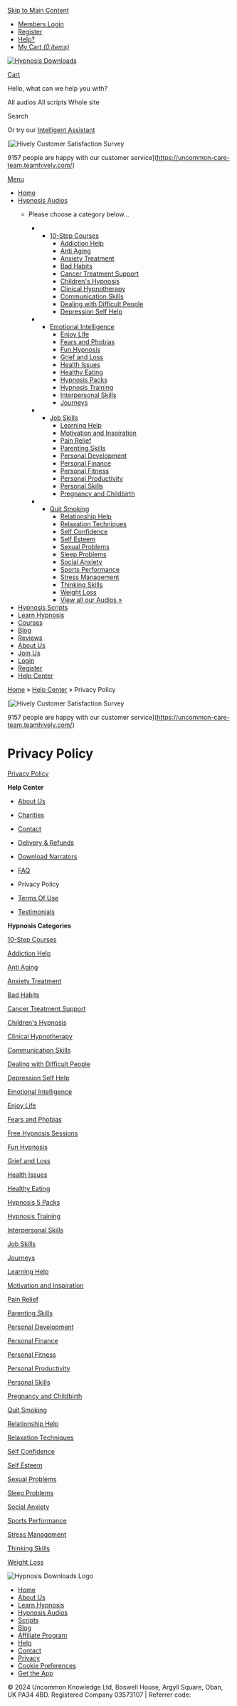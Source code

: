 [Skip to Main Content](#content)

* [Members Login](https://www.hypnosisdownloads.com/login)
* [Register](https://www.hypnosisdownloads.com/user/reg)
* [Help?](https://www.hypnosisdownloads.com/help-center)
* [My Cart _(0 items)_](https://www.hypnosisdownloads.com/cgi-bin/sgx2/shop.cgi?alt_page=shopping.html)

[![Hypnosis Downloads](//hdcdnsun2.r.worldssl.net/sites/www.hypnosisdownloads.com/themes/hypnosisnew/images/new/hd-logo-combined.png)](https://www.hypnosisdownloads.com/)

[Cart](https://www.hypnosisdownloads.com/cgi-bin/sgx2/shop.cgi?alt_page=shopping.html)

Hello, what can we help you with?

All audios All scripts Whole site

Search

Or try our [Intelligent Assistant](https://www.hypnosisdownloads.com/ai-assistant)

[![Hively Customer Satisfaction Survey](//hdcdnsun2.r.worldssl.net/sites/www.hypnosisdownloads.com/files/hively-badge.jpg)

9157 people are happy with our customer service](https://uncommon-care-team.teamhively.com/)

[Menu](#)

* [Home](https://www.hypnosisdownloads.com/)
* [Hypnosis Audios](https://www.hypnosisdownloads.com/all-downloads)
    * Please choose a category below...
        
        * * [10-Step Courses](https://www.hypnosisdownloads.com/10-steps)
            * [Addiction Help](https://www.hypnosisdownloads.com/addiction-help)
            * [Anti Aging](https://www.hypnosisdownloads.com/anti-aging)
            * [Anxiety Treatment](https://www.hypnosisdownloads.com/anxiety-treatment)
            * [Bad Habits](https://www.hypnosisdownloads.com/bad-habits)
            * [Cancer Treatment Support](https://www.hypnosisdownloads.com/cancer-treatment)
            * [Children's Hypnosis](https://www.hypnosisdownloads.com/hypnosis-for-children)
            * [Clinical Hypnotherapy](https://www.hypnosisdownloads.com/clinical-hypnotherapy)
            * [Communication Skills](https://www.hypnosisdownloads.com/communication-skills)
            * [Dealing with Difficult People](https://www.hypnosisdownloads.com/difficult-people)
            * [Depression Self Help](https://www.hypnosisdownloads.com/depression-self-help)
        * * [Emotional Intelligence](https://www.hypnosisdownloads.com/emotional-intelligence)
            * [Enjoy Life](https://www.hypnosisdownloads.com/enjoy-life)
            * [Fears and Phobias](https://www.hypnosisdownloads.com/fears-phobias)
            * [Fun Hypnosis](https://www.hypnosisdownloads.com/fun-hypnosis)
            * [Grief and Loss](https://www.hypnosisdownloads.com/grief-loss)
            * [Health Issues](https://www.hypnosisdownloads.com/health-issues)
            * [Healthy Eating](https://www.hypnosisdownloads.com/healthy-eating)
            * [Hypnosis Packs](https://www.hypnosisdownloads.com/hypnosis-packs)
            * [Hypnosis Training](https://www.hypnosisdownloads.com/hypnotherapist-courses)
            * [Interpersonal Skills](https://www.hypnosisdownloads.com/interpersonal-skills)
            * [Journeys](https://www.hypnosisdownloads.com/journeys)
        * * [Job Skills](https://www.hypnosisdownloads.com/job-skills)
            * [Learning Help](https://www.hypnosisdownloads.com/learning-help)
            * [Motivation and Inspiration](https://www.hypnosisdownloads.com/motivation-inspiration)
            * [Pain Relief](https://www.hypnosisdownloads.com/pain-relief)
            * [Parenting Skills](https://www.hypnosisdownloads.com/parenting-skills)
            * [Personal Development](https://www.hypnosisdownloads.com/personal-development)
            * [Personal Finance](https://www.hypnosisdownloads.com/personal-finance)
            * [Personal Fitness](https://www.hypnosisdownloads.com/personal-fitness)
            * [Personal Productivity](https://www.hypnosisdownloads.com/personal-productivity)
            * [Personal Skills](https://www.hypnosisdownloads.com/personal-skills)
            * [Pregnancy and Childbirth](https://www.hypnosisdownloads.com/pregnancy-childbirth)
        * * [Quit Smoking](https://www.hypnosisdownloads.com/quit-smoking)
            * [Relationship Help](https://www.hypnosisdownloads.com/relationship-problems)
            * [Relaxation Techniques](https://www.hypnosisdownloads.com/relaxation-techniques)
            * [Self Confidence](https://www.hypnosisdownloads.com/self-confidence)
            * [Self Esteem](https://www.hypnosisdownloads.com/self-esteem)
            * [Sexual Problems](https://www.hypnosisdownloads.com/sexual-problems)
            * [Sleep Problems](https://www.hypnosisdownloads.com/sleep-problems)
            * [Social Anxiety](https://www.hypnosisdownloads.com/social-anxiety)
            * [Sports Performance](https://www.hypnosisdownloads.com/sports-performance)
            * [Stress Management](https://www.hypnosisdownloads.com/stress-management)
            * [Thinking Skills](https://www.hypnosisdownloads.com/thinking-skills)
            * [Weight Loss](https://www.hypnosisdownloads.com/weight-loss)
            * [View all our Audios »](https://www.hypnosisdownloads.com/all-downloads)
* [Hypnosis Scripts](https://www.hypnosisdownloads.com/all-scripts)
* [Learn Hypnosis](https://www.hypnosisdownloads.com/learn-hypnosis)
* [Courses](https://www.hypnosisdownloads.com/hypnotherapist-courses)
* [Blog](https://www.hypnosisdownloads.com/blog)
* [Reviews](https://www.hypnosisdownloads.com/testimonials)
* [About Us](https://www.hypnosisdownloads.com/help-center/about-us)
* [Join Us](https://www.hypnosisdownloads.com/join)
* [Login](https://www.hypnosisdownloads.com/login)
* [Register](https://www.hypnosisdownloads.com/user/reg)
* [Help Center](https://www.hypnosisdownloads.com/help-center)

[Home](https://www.hypnosisdownloads.com/)  » [Help Center](https://www.hypnosisdownloads.com/help-center) » Privacy Policy 

[![Hively Customer Satisfaction Survey](//hdcdnsun2.r.worldssl.net/sites/www.hypnosisdownloads.com/files/hively-badge.jpg)

9157 people are happy with our customer service](https://uncommon-care-team.teamhively.com/)

Privacy Policy
==============

[Privacy Policy](https://www.iubenda.com/privacy-policy/757400 "Privacy Policy")

**Help Center**

* [About Us](https://www.hypnosisdownloads.com/help-center/about-us)
    
* [Charities](https://www.hypnosisdownloads.com/help-center/charities)
    
* [Contact](https://www.hypnosisdownloads.com/help-center/contact)
    
* [Delivery & Refunds](https://www.hypnosisdownloads.com/help-center/delivery-refunds)
    
* [Download Narrators](https://www.hypnosisdownloads.com/content/all-narrators)
    
* [FAQ](https://www.hypnosisdownloads.com/help-center)
    
* Privacy Policy
    
* [Terms Of Use](https://www.hypnosisdownloads.com/help-center/terms)
    
* [Testimonials](https://www.hypnosisdownloads.com/testimonials)
    

**Hypnosis Categories**

[10-Step Courses](https://www.hypnosisdownloads.com/10-steps)

[Addiction Help](https://www.hypnosisdownloads.com/addiction-help)

[Anti Aging](https://www.hypnosisdownloads.com/anti-aging)

[Anxiety Treatment](https://www.hypnosisdownloads.com/anxiety-treatment)

[Bad Habits](https://www.hypnosisdownloads.com/bad-habits)

[Cancer Treatment Support](https://www.hypnosisdownloads.com/cancer-treatment)

[Children's Hypnosis](https://www.hypnosisdownloads.com/hypnosis-for-children)

[Clinical Hypnotherapy](https://www.hypnosisdownloads.com/clinical-hypnotherapy)

[Communication Skills](https://www.hypnosisdownloads.com/communication-skills)

[Dealing with Difficult People](https://www.hypnosisdownloads.com/difficult-people)

[Depression Self Help](https://www.hypnosisdownloads.com/depression-self-help)

[Emotional Intelligence](https://www.hypnosisdownloads.com/emotional-intelligence)

[Enjoy Life](https://www.hypnosisdownloads.com/enjoy-life)

[Fears and Phobias](https://www.hypnosisdownloads.com/fears-phobias)

[Free Hypnosis Sessions](https://www.hypnosisdownloads.com/free-resources)

[Fun Hypnosis](https://www.hypnosisdownloads.com/fun-hypnosis)

[Grief and Loss](https://www.hypnosisdownloads.com/grief-loss)

[Health Issues](https://www.hypnosisdownloads.com/health-issues)

[Healthy Eating](https://www.hypnosisdownloads.com/healthy-eating)

[Hypnosis 5 Packs](https://www.hypnosisdownloads.com/hypnosis-packs)

[Hypnosis Training](https://www.hypnosisdownloads.com/hypnotherapist-courses)

[Interpersonal Skills](https://www.hypnosisdownloads.com/interpersonal-skills)

[Job Skills](https://www.hypnosisdownloads.com/job-skills)

[Journeys](https://www.hypnosisdownloads.com/journeys)

[Learning Help](https://www.hypnosisdownloads.com/learning-help)

[Motivation and Inspiration](https://www.hypnosisdownloads.com/motivation-inspiration)

[Pain Relief](https://www.hypnosisdownloads.com/pain-relief)

[Parenting Skills](https://www.hypnosisdownloads.com/parenting-skills)

[Personal Development](https://www.hypnosisdownloads.com/personal-development)

[Personal Finance](https://www.hypnosisdownloads.com/personal-finance)

[Personal Fitness](https://www.hypnosisdownloads.com/personal-fitness)

[Personal Productivity](https://www.hypnosisdownloads.com/personal-productivity)

[Personal Skills](https://www.hypnosisdownloads.com/personal-skills)

[Pregnancy and Childbirth](https://www.hypnosisdownloads.com/pregnancy-childbirth)

[Quit Smoking](https://www.hypnosisdownloads.com/quit-smoking)

[Relationship Help](https://www.hypnosisdownloads.com/relationship-problems)

[Relaxation Techniques](https://www.hypnosisdownloads.com/relaxation-techniques)

[Self Confidence](https://www.hypnosisdownloads.com/self-confidence)

[Self Esteem](https://www.hypnosisdownloads.com/self-esteem)

[Sexual Problems](https://www.hypnosisdownloads.com/sexual-problems)

[Sleep Problems](https://www.hypnosisdownloads.com/sleep-problems)

[Social Anxiety](https://www.hypnosisdownloads.com/social-anxiety)

[Sports Performance](https://www.hypnosisdownloads.com/sports-performance)

[Stress Management](https://www.hypnosisdownloads.com/stress-management)

[Thinking Skills](https://www.hypnosisdownloads.com/thinking-skills)

[Weight Loss](https://www.hypnosisdownloads.com/weight-loss)

![Hypnosis Downloads Logo](//hdcdnsun2.r.worldssl.net/sites/www.hypnosisdownloads.com/themes/hypnosisnew/images/new/footer-logo.png)

* [Home](https://www.hypnosisdownloads.com/)
* [About Us](https://www.hypnosisdownloads.com/help-center/about-us)
* [Learn Hypnosis](https://www.hypnosisdownloads.com/learn-hypnosis)
* [Hypnosis Audios](https://www.hypnosisdownloads.com/all-downloads)
* [Scripts](https://www.hypnosisdownloads.com/all-scripts)
* [Blog](https://www.hypnosisdownloads.com/blog)
* [Affiliate Program](https://www.hypnosisdownloads.com/affiliate-program)
* [Help](https://www.hypnosisdownloads.com/help-center)
* [Contact](https://www.hypnosisdownloads.com/help-center/contact "Contact")
* [Privacy](https://www.hypnosisdownloads.com/help-center/privacy)
* [Cookie Preferences](https://www.iubenda.com/privacy-policy/757400/cookie-policy)
* [Get the App](https://www.hypnosisdownloads.com/app)

© 2024 Uncommon Knowledge Ltd, Boswell House, Argyll Square, Oban, UK PA34 4BD. Registered Company 03573107 | Referrer code: